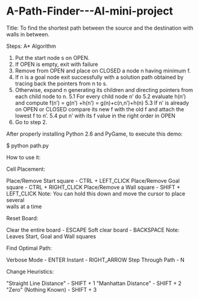 # A-Path-Finder---AI-mini-project
Title: To find the shortest path between the source and the destination with walls in between.

Steps:
A* Algorithm
1. Put the start node s on OPEN.
2. If OPEN is empty, exit with failure
3. Remove from OPEN and place on CLOSED a node n having minimum f.
4. If n is a goal node exit successfully with a solution path obtained by tracing back the
pointers from n to s.
5. Otherwise, expand n generating its children and directing pointers from each child node to
n.
   5.1 For every child node n’ do
   5.2 evaluate h(n’) and compute f(n’) = g(n’) +h(n’) = g(n)+c(n,n’)+h(n)
   5.3 If n’ is already on OPEN or CLOSED compare its new f with the
        old f and attach the lowest f to n’.
   5.4 put n’ with its f value in the right order in OPEN
6. Go to step 2.




After properly installing Python 2.6 and PyGame, to execute this demo:

$ python path.py

How to use it:

Cell Placement:

Place/Remove Start square       - CTRL + LEFT_CLICK
Place/Remove Goal square        - CTRL + RIGHT_CLICK
Place/Remove a Wall square      - SHIFT + LEFT_CLICK
		Note: 	You can hold this down and move the cursor to place several 	
				walls at a time
				
Reset Board:

Clear the entire board          - ESCAPE
Soft clear board                - BACKSPACE
		Note:	Leaves Start, Goal and Wall squares
		
Find Optimal Path:

Verbose Mode                    - ENTER
Instant	                        - RIGHT_ARROW
Step Through Path               - N

Change Heuristics:

"Straight Line Distance"        - SHIFT + 1
"Manhattan Distance"            - SHIFT + 2
"Zero" (Nothing Known)          - SHIFT + 3
